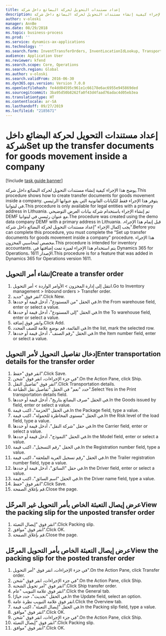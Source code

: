 ```yaml
---
title: إعداد مستندات التحويل لحركة البضائع داخل شركة
description: يوضح هذا الإجراء كيفية إنشاء مستندات التحويل لحركة البضائع داخل شركة.
author: v-oloski
manager: AnnBe
ms.date: 08/29/2018
ms.topic: business-process
ms.prod: ''
ms.service: dynamics-ax-applications
ms.technology: ''
ms.search.form: InventTransferOrders, InventLocationIdLookup, TransportationDocument, HcmWorkerLookUp, SrsReportViewerForm, InventTransferParmShip
audience: Application User
ms.reviewer: kfend
ms.search.scope: Core, Operations
ms.search.region: Global
ms.author: v-oloski
ms.search.validFrom: 2016-06-30
ms.dyn365.ops.version: Version 7.0.0
ms.openlocfilehash: fe4dd04595c961e1c66178e6ac6955e945869ded
ms.sourcegitcommit: 3ba95d50b8262fa0f43d4faad76adac4d05eb3ea
ms.translationtype: HT
ms.contentlocale: ar-SA
ms.lasthandoff: 09/27/2019
ms.locfileid: "2185671"
---
```

# <a name="set-up-the-transfer-documents-for-goods-movement-inside-a-company"></a><span data-ttu-id="cbcc4-103">إعداد مستندات التحويل لحركة البضائع داخل شركة</span><span class="sxs-lookup"><span data-stu-id="cbcc4-103">Set up the transfer documents for goods movement inside a company</span></span>

[!include [task guide banner](../../includes/task-guide-banner.md)]

<span data-ttu-id="cbcc4-104">يوضح هذا الإجراء كيفية إنشاء مستندات التحويل لحركة البضائع داخل شركة.</span><span class="sxs-lookup"><span data-stu-id="cbcc4-104">This procedure shows how to create transfer documents for goods movement inside a company.</span></span> <span data-ttu-id="cbcc4-105">يتوفر هذا الإجراء فقط للكيانات القانونية التي يقع عنوانها الرئيسي في ليتوانيا.</span><span class="sxs-lookup"><span data-stu-id="cbcc4-105">This procedure is only available for legal entities with a primary address in Lithuania.</span></span> <span data-ttu-id="cbcc4-106">تم إنشاء الإجراء باستخدام شركة بيانات العرض التوضيحي DEMF مع عنوان رئيسي في ليتوانيا.</span><span class="sxs-lookup"><span data-stu-id="cbcc4-106">The procedure was created using the demo data company DEMF with a primary address in Lithuania.</span></span> <span data-ttu-id="cbcc4-107">قبل إتمام هذا الإجراء، يجب إكمال الإجراء "إعداد مستندات التحويل لحركة البضائع داخل شركة".</span><span class="sxs-lookup"><span data-stu-id="cbcc4-107">Before you can complete this procedure, you must complete the “Set up transfer documents for goods movement inside a company” procedure.</span></span> <span data-ttu-id="cbcc4-108">هذا الإجراء مخصص لمحاسبي المخزون‬.</span><span class="sxs-lookup"><span data-stu-id="cbcc4-108">This procedure is intended for inventory accountants.</span></span> <span data-ttu-id="cbcc4-109">يتم استخدام هذا الإجراء لميزة تمت إضافتها في Dynamics 365 for Operations، الإصدار 1611.</span><span class="sxs-lookup"><span data-stu-id="cbcc4-109">This procedure is for a feature that was added in Dynamics 365 for Operations version 1611.</span></span>


## <a name="create-a-transfer-order"></a><span data-ttu-id="cbcc4-110">إنشاء أمر التحويل</span><span class="sxs-lookup"><span data-stu-id="cbcc4-110">Create a transfer order</span></span>
1. <span data-ttu-id="cbcc4-111">انتقل إلى إدارة المخزون > الأوامر الواردة > أمر التحويل.</span><span class="sxs-lookup"><span data-stu-id="cbcc4-111">Go to Inventory management > Inbound orders > Transfer order.</span></span>
2. <span data-ttu-id="cbcc4-112">انقر فوق "جديد".</span><span class="sxs-lookup"><span data-stu-id="cbcc4-112">Click New.</span></span>
3. <span data-ttu-id="cbcc4-113">في الحقل "من المستودع"، أدخل قيمة أو حددها.</span><span class="sxs-lookup"><span data-stu-id="cbcc4-113">In the From warehouse field, enter or select a value.</span></span>
4. <span data-ttu-id="cbcc4-114">في الحقل "إلى المستودع"، أدخل قيمة أو حددها.</span><span class="sxs-lookup"><span data-stu-id="cbcc4-114">In the To warehouse field, enter or select a value.</span></span>
5. <span data-ttu-id="cbcc4-115">وانقر فوق إضافة.</span><span class="sxs-lookup"><span data-stu-id="cbcc4-115">Click Add.</span></span>
6. <span data-ttu-id="cbcc4-116">في القائمة، قم بوضع علامة للصف المحدد.</span><span class="sxs-lookup"><span data-stu-id="cbcc4-116">In the list, mark the selected row.</span></span>
7. <span data-ttu-id="cbcc4-117">في الحقل "رقم الصنف"، أدخل قيمة أو حددها.</span><span class="sxs-lookup"><span data-stu-id="cbcc4-117">In the Item number field, enter or select a value.</span></span>

## <a name="enter-transportation-details-for-the-transfer-order"></a><span data-ttu-id="cbcc4-118">إدخال تفاصيل التحويل لأمر التحويل</span><span class="sxs-lookup"><span data-stu-id="cbcc4-118">Enter transportation details for the transfer order</span></span>
1. <span data-ttu-id="cbcc4-119">انقر فوق "حفظ".</span><span class="sxs-lookup"><span data-stu-id="cbcc4-119">Click Save.</span></span>
2. <span data-ttu-id="cbcc4-120">في جزء الإجراءات، انقر فوق "شحن".</span><span class="sxs-lookup"><span data-stu-id="cbcc4-120">On the Action Pane, click Ship.</span></span>
3. <span data-ttu-id="cbcc4-121">انقر فوق "تفاصيل النقل".</span><span class="sxs-lookup"><span data-stu-id="cbcc4-121">Click Transportation details.</span></span>
4. <span data-ttu-id="cbcc4-122">حدد "نعم" في الحقل "تفاصيل نقل الطباعة".</span><span class="sxs-lookup"><span data-stu-id="cbcc4-122">Select Yes in the Print transportation details field.</span></span>
5. <span data-ttu-id="cbcc4-123">في الحقل "صرف البضائع بتاريخ"، أدخل قيمة أو حددها.</span><span class="sxs-lookup"><span data-stu-id="cbcc4-123">In the Goods issued by field, enter or select a value.</span></span>
6. <span data-ttu-id="cbcc4-124">في الحقل "الحزمة"، اكتب قيمة.</span><span class="sxs-lookup"><span data-stu-id="cbcc4-124">In the Package field, type a value.</span></span>
7. <span data-ttu-id="cbcc4-125">في الحقل "مستوى المخاطرة للحمولة‬"، اكتب قيمة.</span><span class="sxs-lookup"><span data-stu-id="cbcc4-125">In the Risk level of the load field, type a value.</span></span>
8. <span data-ttu-id="cbcc4-126">في حقل "شركة النقل"، أدخل قيمة أو حددها.</span><span class="sxs-lookup"><span data-stu-id="cbcc4-126">In the Carrier field, enter or select a value.</span></span>
9. <span data-ttu-id="cbcc4-127">في الحقل "النموذج"، أدخل قيمة أو حددها.</span><span class="sxs-lookup"><span data-stu-id="cbcc4-127">In the Model field, enter or select a value.</span></span>
10. <span data-ttu-id="cbcc4-128">في الحقل "رقم التسجيل"، اكتب قيمة.</span><span class="sxs-lookup"><span data-stu-id="cbcc4-128">In the Registration number field, type a value.</span></span>
11. <span data-ttu-id="cbcc4-129">في الحقل "رقم تسجيل العربة الملحقة‬"، اكتب قيمة.</span><span class="sxs-lookup"><span data-stu-id="cbcc4-129">In the Trailer registration number field, type a value.</span></span>
12. <span data-ttu-id="cbcc4-130">في حقل "السائق"، أدخل قيمة أو حددها.</span><span class="sxs-lookup"><span data-stu-id="cbcc4-130">In the Driver field, enter or select a value.</span></span>
13. <span data-ttu-id="cbcc4-131">في الحقل "اسم السائق"، اكتب قيمة.</span><span class="sxs-lookup"><span data-stu-id="cbcc4-131">In the Driver name field, type a value.</span></span>
14. <span data-ttu-id="cbcc4-132">انقر فوق "حفظ".</span><span class="sxs-lookup"><span data-stu-id="cbcc4-132">Click Save.</span></span>
15. <span data-ttu-id="cbcc4-133">قم بإغلاق الصفحة.</span><span class="sxs-lookup"><span data-stu-id="cbcc4-133">Close the page.</span></span>

## <a name="view-the-packing-slip-for-the-unposted-transfer-order"></a><span data-ttu-id="cbcc4-134">عرض إيصال التعبئة الخاص بأمر التحويل غير المرحّل</span><span class="sxs-lookup"><span data-stu-id="cbcc4-134">View the packing slip for the unposted transfer order</span></span>
1. <span data-ttu-id="cbcc4-135">انقر فوق "إيصال التعبئة".</span><span class="sxs-lookup"><span data-stu-id="cbcc4-135">Click Packing slip.</span></span>
2. <span data-ttu-id="cbcc4-136">انقر فوق "موافق".</span><span class="sxs-lookup"><span data-stu-id="cbcc4-136">Click OK.</span></span>
3. <span data-ttu-id="cbcc4-137">قم بإغلاق الصفحة.</span><span class="sxs-lookup"><span data-stu-id="cbcc4-137">Close the page.</span></span>

## <a name="view-the-packing-slip-for-the-posted-transfer-order"></a><span data-ttu-id="cbcc4-138">عرض إيصال التعبئة الخاص بأمر التحويل المرحّل</span><span class="sxs-lookup"><span data-stu-id="cbcc4-138">View the packing slip for the posted transfer order</span></span>
1. <span data-ttu-id="cbcc4-139">في جزء الإجراءات، انقر فوق "أمر التحويل".</span><span class="sxs-lookup"><span data-stu-id="cbcc4-139">On the Action Pane, click Transfer order.</span></span>
2. <span data-ttu-id="cbcc4-140">في جزء الإجراءات، انقر فوق "شحن".</span><span class="sxs-lookup"><span data-stu-id="cbcc4-140">On the Action Pane, click Ship.</span></span>
3. <span data-ttu-id="cbcc4-141">انقر فوق "أمر تحويل الشحنة‬".</span><span class="sxs-lookup"><span data-stu-id="cbcc4-141">Click Ship transfer order.</span></span>
4. <span data-ttu-id="cbcc4-142">انقر فوق علامة التبويب "عام".</span><span class="sxs-lookup"><span data-stu-id="cbcc4-142">Click the General tab.</span></span>
5. <span data-ttu-id="cbcc4-143">في الحقل "تحديث"، حدد خيارًا.</span><span class="sxs-lookup"><span data-stu-id="cbcc4-143">In the Update field, select an option.</span></span>
6. <span data-ttu-id="cbcc4-144">انقر فوق علامة التبويب نظرة عامة.</span><span class="sxs-lookup"><span data-stu-id="cbcc4-144">Click the Overview tab.</span></span>
7. <span data-ttu-id="cbcc4-145">في الحقل "إيصال التعبئة"، اكتب قيمة.</span><span class="sxs-lookup"><span data-stu-id="cbcc4-145">In the Packing slip field, type a value.</span></span>
8. <span data-ttu-id="cbcc4-146">انقر فوق "موافق".</span><span class="sxs-lookup"><span data-stu-id="cbcc4-146">Click OK.</span></span>
9. <span data-ttu-id="cbcc4-147">في جزء الإجراءات، انقر فوق "شحن".</span><span class="sxs-lookup"><span data-stu-id="cbcc4-147">On the Action Pane, click Ship.</span></span>
10. <span data-ttu-id="cbcc4-148">انقر فوق "إيصال التعبئة".</span><span class="sxs-lookup"><span data-stu-id="cbcc4-148">Click Packing slip.</span></span>
11. <span data-ttu-id="cbcc4-149">انقر فوق "موافق".</span><span class="sxs-lookup"><span data-stu-id="cbcc4-149">Click OK.</span></span>

